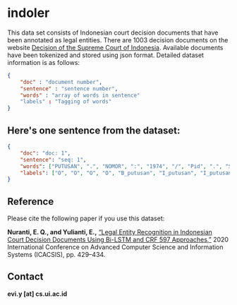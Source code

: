 # indoler

This data set consists of Indonesian court decision documents that have been annotated as legal entities. There are 1003 decision documents on the website [Decision of the Supreme Court of Indonesia](https://decision3.mahkamahagung.go.id/). Available documents have been tokenized and stored using json format. Detailed dataset information is as follows:

```json
{
	"doc" : "document number",
	"sentence" : "sentence number",
	"words" : "array of words in sentence"
	"labels" : "Tagging of words"
}
```

## Here's one sentence from the dataset:

```json
{
	"doc": "doc: 1",
	"sentence": "seq: 1",
	"words": ["PUTUSAN", ".", "NOMOR", ":", "1974", "/", "Pid", ".", "Sus", "/", "2012", "/", "PN", ".", "JKT", ".", "BAR", ".", "DEMI", "KEADILAN", "BERDASARKAN", "KETUHANAN", "YANG", "MAHA", "ESA", "."],
	"labels": ["O", "O", "O", "O", "B_putusan", "I_putusan", "I_putusan", "I_putusan", "I_putusan", "I_putusan", "I_putusan", "I_putusan", "I_putusan", "I_putusan", "I_putusan", "I_putusan", "I_putusan", "I_putusan", "O", "O", "O", "O", "O", "O", "O", "O"]
}
```

## Reference
Please cite the following paper if you use this dataset:

**Nuranti, E. Q., and Yulianti, E.,** <a href="https://ieeexplore.ieee.org/abstract/document/9263157">“Legal Entity Recognition in Indonesian Court Decision Documents Using Bi-LSTM and CRF 597 Approaches,”</a> 2020 International Conference on Advanced Computer Science and Information Systems (ICACSIS), pp. 429–434.

## Contact
**evi.y [at] cs.ui.ac.id**

